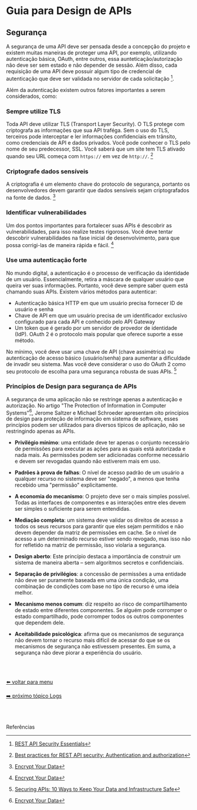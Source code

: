 # Guia para Design de APIs

## Segurança

A segurança de uma API deve ser pensada desde a concepção do projeto e existem muitas maneiras de proteger uma API, por exemplo, utilizando autenticação básica, OAuth, entre outros, essa aunteticação/autorização não deve ser sem estado e não depender de sessão. Além disso, cada requisição de uma API deve possuir algum tipo de credencial de autenticação que deve ser validada no servidor de cada solicitação [^1].

Além da autenticação existem outros fatores importantes a serem considerados, como:

### Sempre utilize TLS

Toda API deve utilizar TLS (Transport Layer Security). O TLS protege com criptografa as informações que sua API traféga. Sem o uso do TLS, terceiros pode interceptar e ler informações confidenciais em trânsito, como credenciais de API e dados privados. Você pode conhecer o TLS pelo nome de seu predecessor, SSL. Você saberá que um site tem TLS ativado quando seu URL começa com `https://` em vez de `http://`. [^2]


### Criptografe dados sensíveis

A criptografia é um elemento chave do protocolo de segurança, portanto os desenvolvedores devem garantir que dados sensíveis sejam criptografados na fonte de dados. [^3]


### Identificar vulnerabilidades

Um dos pontos importantes para fortalecer suas APIs é descobrir as vulnerabilidades, para isso realize testes rigorosos. Você deve tentar descobrir vulnerabilidades na fase inicial de desenvolvimento, para que possa corrigi-las de maneira rápida e fácil. [^3]


### Use uma autenticação forte

No mundo digital, a autenticação é o processo de verificação da identidade de um usuário. Essencialmente, retira a máscara de qualquer usuário que queira ver suas informações. Portanto, você deve sempre saber quem está chamando suas APIs. Existem vários métodos para autenticar:

- Autenticação básica HTTP em que um usuário precisa fornecer ID de usuário e senha
- Chave de API em que um usuário precisa de um identificador exclusivo configurado para cada API e conhecido pelo API Gateway
- Um token que é gerado por um servidor de provedor de identidade (IdP). OAuth 2 é o protocolo mais popular que oferece suporte a esse método.

No mínimo, você deve usar uma chave de API (chave assimétrica) ou autenticação de acesso básico (usuário/senha) para aumentar a dificuldade de invadir seu sistema. Mas você deve considerar o uso do OAuth 2 como seu protocolo de escolha para uma segurança robusta de suas APIs. [^4]


### Princípios de Design para segurança de APIs

A segurança de uma aplicação não se restringe apenas a autenticação e autorização. No artigo "The Protection of Information in Computer Systems"[^3], Jerome Saltzer e Michael Schroeder apresentam oito princípios de design para proteção de informação em sistema de software, esses princípios podem ser utilizados para diversos típicos de aplicação, não se restringindo apenas as APIs.

- **Privilégio mínimo**: uma entidade deve ter apenas o conjunto necessário de permissões para executar as ações para as quais está autorizada e nada mais. As permissões podem ser adicionadas conforme necessário e devem ser revogadas quando não estiverem mais em uso.

- **Padrões à prova de falhas**: O nível de acesso padrão de um usuário a qualquer recurso no sistema deve ser "negado", a menos que tenha recebido uma "permissão" explicitamente.

- **A economia do mecanismo**: O projeto deve ser o mais simples possível. Todas as interfaces de componentes e as interações entre eles devem ser simples o suficiente para serem entendidas.

- **Mediação completa**: um sistema deve validar os direitos de acesso a todos os seus recursos para garantir que eles sejam permitidos e não devem depender da matriz de permissões em cache. Se o nível de acesso a um determinado recurso estiver sendo revogado, mas isso não for refletido na matriz de permissão, isso violaria a segurança.

- **Design aberto**: Este princípio destaca a importância de construir um sistema de maneira aberta – sem algoritmos secretos e confidenciais.

- **Separação de privilégios**: a concessão de permissões a uma entidade não deve ser puramente baseada em uma única condição, uma combinação de condições com base no tipo de recurso é uma ideia melhor.

- **Mecanismo menos comum**: diz respeito ao risco de compartilhamento de estado entre diferentes componentes. Se alguém pode corromper o estado compartilhado, pode corromper todos os outros componentes que dependem dele.

- **Aceitabilidade psicológica**: afirma que os mecanismos de segurança não devem tornar o recurso mais difícil de acessar do que se os mecanismos de segurança não estivessem presentes. Em suma, a segurança não deve piorar a experiência do usuário.

<br><br>

[⬅️ voltar para menu](index.md)

[➡️ próximo tópico Logs](logs.md)

<br><br>

Referências

[^1]: [REST API Security Essentials](https://restfulapi.net/security-essentials/)
[^2]: [Best practices for REST API security: Authentication and authorization](https://stackoverflow.blog/2021/10/06/best-practices-for-authentication-and-authorization-for-rest-apis/)
[^3]: [Encrypt Your Data](https://brightsec.com/blog/api-security-best-practices/)
[^4]: [Securing APIs: 10 Ways to Keep Your Data and Infrastructure Safe](https://www.f5.com/labs/articles/education/securing-apis--10-best-practices-for-keeping-your-data-and-infra)
[^5]: [The Protection of Information in Computer Systems - BASIC PRINCIPLES OF INFORMATION PROTECTION](http://web.mit.edu/Saltzer/www/publications/protection/Basic.html)
